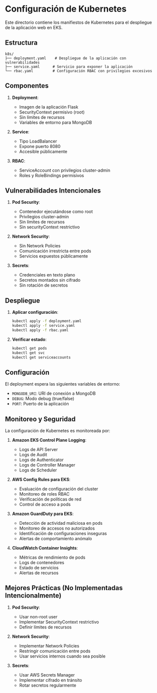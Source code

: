 # Configuración de Kubernetes

Este directorio contiene los manifiestos de Kubernetes para el despliegue de la aplicación web en EKS.

## Estructura

```
k8s/
├── deployment.yaml    # Despliegue de la aplicación con vulnerabilidades
├── service.yaml      # Servicio para exponer la aplicación
└── rbac.yaml         # Configuración RBAC con privilegios excesivos
```

## Componentes

1. **Deployment**:
   - Imagen de la aplicación Flask
   - SecurityContext permisivo (root)
   - Sin límites de recursos
   - Variables de entorno para MongoDB

2. **Service**:
   - Tipo LoadBalancer
   - Expone puerto 8080
   - Accesible públicamente

3. **RBAC**:
   - ServiceAccount con privilegios cluster-admin
   - Roles y RoleBindings permisivos

## Vulnerabilidades Intencionales

1. **Pod Security**:
   - Contenedor ejecutándose como root
   - Privilegios cluster-admin
   - Sin límites de recursos
   - Sin securityContext restrictivo

2. **Network Security**:
   - Sin Network Policies
   - Comunicación irrestricta entre pods
   - Servicios expuestos públicamente

3. **Secrets**:
   - Credenciales en texto plano
   - Secretos montados sin cifrado
   - Sin rotación de secretos

## Despliegue

1. **Aplicar configuración**:
   ```bash
   kubectl apply -f deployment.yaml
   kubectl apply -f service.yaml
   kubectl apply -f rbac.yaml
   ```

2. **Verificar estado**:
   ```bash
   kubectl get pods
   kubectl get svc
   kubectl get serviceaccounts
   ```

## Configuración

El deployment espera las siguientes variables de entorno:
- `MONGODB_URI`: URI de conexión a MongoDB
- `DEBUG`: Modo debug (true/false)
- `PORT`: Puerto de la aplicación

## Monitoreo y Seguridad

La configuración de Kubernetes es monitoreada por:

1. **Amazon EKS Control Plane Logging**:
   - Logs de API Server
   - Logs de Audit
   - Logs de Authenticator
   - Logs de Controller Manager
   - Logs de Scheduler

2. **AWS Config Rules para EKS**:
   - Evaluación de configuración del cluster
   - Monitoreo de roles RBAC
   - Verificación de políticas de red
   - Control de acceso a pods

3. **Amazon GuardDuty para EKS**:
   - Detección de actividad maliciosa en pods
   - Monitoreo de accesos no autorizados
   - Identificación de configuraciones inseguras
   - Alertas de comportamiento anómalo

4. **CloudWatch Container Insights**:
   - Métricas de rendimiento de pods
   - Logs de contenedores
   - Estado de servicios
   - Alertas de recursos

## Mejores Prácticas (No Implementadas Intencionalmente)

1. **Pod Security**:
   - Usar non-root user
   - Implementar SecurityContext restrictivo
   - Definir límites de recursos

2. **Network Security**:
   - Implementar Network Policies
   - Restringir comunicación entre pods
   - Usar servicios internos cuando sea posible

3. **Secrets**:
   - Usar AWS Secrets Manager
   - Implementar cifrado en tránsito
   - Rotar secretos regularmente 